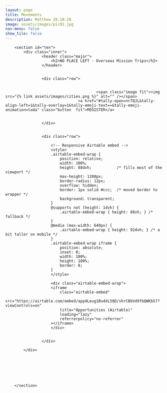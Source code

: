 ```yaml
---
layout: page
title: Movements
description: Matthew 28:18-20
image: assets/images/pic01.jpg
nav-menu: false
show_tile: false
---
```


<div id="main" class="alt">

        <section id="ten">
			<div class="inner">
					<header class="major">
						<h2>NO PLACE LEFT - Overseas Mission Trips</h2>
					</header>
				
				
					<div class="row">


											<span class="image fit"><img src="{% link assets/images/cities.png %}" alt="" /></span>
									<a href="#tally-open=nr7QJL&tally-align-left=1&tally-overlay=1&tally-emoji-text=✈️&tally-emoji-animation=tada" class="button  fit">REGISTER</a>

					
					</div>   


					<div class="row">

						<!-- Responsive Airtable embed -->
						<style>
						.airtable-embed-wrap {
							position: relative;
							width: 100%;
							height: 88dvh;           /* fills most of the viewport */
							max-height: 1200px;
							border-radius: 12px;
							overflow: hidden;
							border: 1px solid #ccc;  /* moved border to wrapper */
							background: transparent;
						}
						@supports not (height: 1dvh) {
							.airtable-embed-wrap { height: 88vh; } /* fallback */
						}
						@media (max-width: 640px) {
							.airtable-embed-wrap { height: 92dvh; } /* a bit taller on mobile */
						}
						.airtable-embed-wrap iframe {
							position: absolute;
							inset: 0;
							width: 100%;
							height: 100%;
							border: 0;
						}
						</style>

						<div class="airtable-embed-wrap">
						<iframe
							class="airtable-embed"
							src="https://airtable.com/embed/app4Leug1Bu4XL58D/shrCB6Vd9fbQWKbX7?viewControls=on"
							title="Opportunities (Airtable)"
							loading="lazy"
							referrerpolicy="no-referrer"
						></iframe>
						</div>

					
					</div>   
					
        	</div>



		 

				

        </section>

</div>